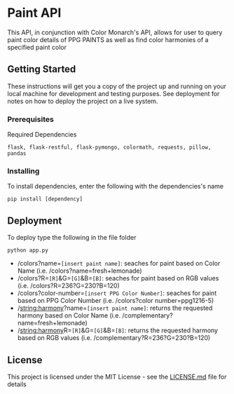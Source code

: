 # Paint API

This API, in conjunction with Color Monarch's API, allows for user to query paint color details of PPG PAINTS as well as find color harmonies of a specified paint color


## Getting Started

These instructions will get you a copy of the project up and running on your local machine for development and testing purposes. See deployment for notes on how to deploy the project on a live system.

### Prerequisites

Required Dependencies

```
flask, flask-restful, flask-pymongo, colormath, requests, pillow, pandas
```


### Installing

To install dependencies, enter the following with the dependencies's name

```
pip install [dependency]
```

## Deployment
To deploy type the following in the file folder

```
python app.py
```

* /colors?name=`[insert paint name]`: seaches for paint based on Color Name  (i.e. /colors?name=fresh+lemonade)
* /colors?R=`[R]`&G=`[G]`&B=`[B]`: seaches for paint based on RGB values (i.e. /colors?R=236?G=230?B=120)
* /colors?color-number=`[insert PPG Color Number]`: seaches for paint based on PPG Color Number (i.e. /colors?color number=ppg1216-5)
* /<string:harmony>?name=`[insert paint name]`: returns the requested harmony based on Color Name (i.e. /complementary?name=fresh+lemonade)
* /<string:harmony>R=`[R]`&G=`[G]`&B=`[B]`: returns the requested harmony based on RGB values (i.e. /complementary?R=236?G=230?B=120)

## License

This project is licensed under the MIT License - see the [LICENSE.md](LICENSE.md) file for details
